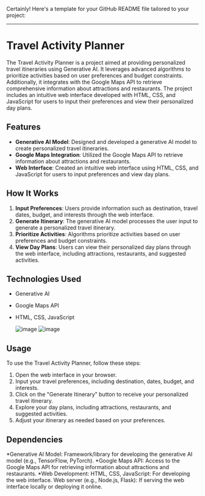 Certainly! Here's a template for your GitHub README file tailored to your project:

---

# Travel Activity Planner

The Travel Activity Planner is a project aimed at providing personalized travel itineraries using Generative AI. It leverages advanced algorithms to prioritize activities based on user preferences and budget constraints. Additionally, it integrates with the Google Maps API to retrieve comprehensive information about attractions and restaurants. The project includes an intuitive web interface developed with HTML, CSS, and JavaScript for users to input their preferences and view their personalized day plans.

## Features

- **Generative AI Model**: Designed and developed a generative AI model to create personalized travel itineraries.
- **Google Maps Integration**: Utilized the Google Maps API to retrieve information about attractions and restaurants.
- **Web Interface**: Created an intuitive web interface using HTML, CSS, and JavaScript for users to input preferences and view day plans.

## How It Works

1. **Input Preferences**: Users provide information such as destination, travel dates, budget, and interests through the web interface.
2. **Generate Itinerary**: The generative AI model processes the user input to generate a personalized travel itinerary.
3. **Prioritize Activities**: Algorithms prioritize activities based on user preferences and budget constraints.
4. **View Day Plans**: Users can view their personalized day plans through the web interface, including attractions, restaurants, and suggested activities.

## Technologies Used

- Generative AI
- Google Maps API
- HTML, CSS, JavaScript

  ![image](https://github.com/sushu-99/Travel-Activity-Planner/assets/132267021/fe05e323-4ba8-4955-a938-544ed10ff8c9)
  ![image](https://github.com/sushu-99/Travel-Activity-Planner/assets/132267021/e58ca234-e6a9-4f4b-9891-bfb894508664)
  


## Usage

To use the Travel Activity Planner, follow these steps:

1. Open the web interface in your browser.
2. Input your travel preferences, including destination, dates, budget, and interests.
3. Click on the "Generate Itinerary" button to receive your personalized travel itinerary.
4. Explore your day plans, including attractions, restaurants, and suggested activities.
5. Adjust your itinerary as needed based on your preferences.

## Dependencies

*Generative AI Model:
Framework/library for developing the generative AI model (e.g., TensorFlow, PyTorch).
*Google Maps API:
Access to the Google Maps API for retrieving information about attractions and restaurants.
*Web Development:
HTML, CSS, JavaScript: For developing the web interface.
Web server (e.g., Node.js, Flask): If serving the web interface locally or deploying it online.
